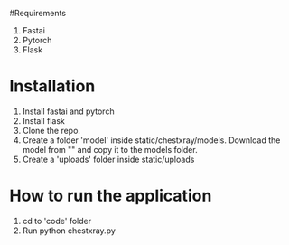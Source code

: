 #Requirements
1. Fastai
2. Pytorch
3. Flask

# Installation
1. Install fastai and pytorch
2. Install flask
3. Clone the repo.
4. Create a folder 'model' inside static/chestxray/models. Download the model from "" 
and copy it to the models folder.
5. Create a 'uploads' folder inside static/uploads

# How to run the application
1. cd to 'code' folder
2. Run
python chestxray.py

